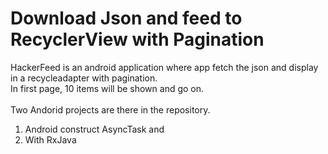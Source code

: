 
<h1>Download Json and feed to RecyclerView with Pagination</h1>
HackerFeed is an android application where app fetch the json and display in a recycleadapter with pagination. 
</br>
In first page, 10 items will be shown and go on.
</br></br>
Two Andorid projects are there in the repository. 
</br>
<ol>
  <li>Android construct AsyncTask and</li>
  <li>With RxJava</li>
</ol>

